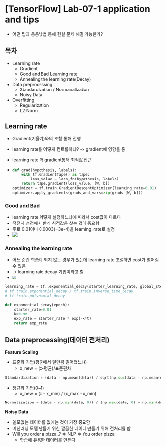 # [TensorFlow] Lab-07-1 application and tips

- 어떤 팁과 응용방법 통해 현실 문제 해결 가능한가?

## 목차

- Learning rate
  - Gradient
  - Good and Bad Learning rate
  - Annealing the learning rate(Decay)
- Data preprocessing
  - Standardization / Normanalization
  - Noisy Data
- Overfitting
  - Regularization
  - L2 Norm

## Learning rate

- Gradient(기울기)와의 조합 통해 진행

- learning rate를 어떻게 컨트롤하냐? -> gradient에 영향을 줌

- learning rate 과 gradient통해 최적값 접근

-  ```python
   def grad(hypothesis, labels):
       with tf.GradientTape() as tape:
           loss_value = loss_fn(hypothesis, labels)
       return tape.gradient(loss_value, [W, b])
   optimizer = tf.train.GradientDescentOptimizer(learning_rate=0.01)
   optimizer.apply_gradients(grads_and_vars=zip(grads,[W, b]))
   ```

### Good and Bad

- learning rate 어떻게 설정하느냐에 따라서 cost값이 다르다
- 적절히 설정해서 빨리 최적값을 찾는 것이 중요함
- 주로 0.01이나 0.0003(=3e-4)을 learning_rate로 설정
- ![](pic/goodandbad1.PNG)

### Annealing the learning rate

- 어느 순간 학습이 되지 않는 경우가 있는데 learning rate 조절하면 cost가 떨어질 수 있음
-  -> learning rate decay 기법이라고 함
-  <img src="C:\MachineLearning\pic\learningrate.PNG" style="zoom:67%;" />

```python
learning_rate = tf..exponential_decay(starter_learning_rate, global_step, 1000, 0.96, staircase)
# tf.train.exponential_decay / tf.train.inverse_time_decay
# tf.train.polynomial_decay

def exponential_decay(epoch):
    starter_rate=0.01
    k=0.96
    exp_rate = starter_rate * exp(-k*t)
    return exp_rate
```

## Data preprocessing(데이터 전처리)

**Feature Scaling**

- 표준화 기법(평균에서 얼만큼 떨어졌느냐)
  - x_new = (x-평균)/표준편차

```python
Standardization = (data - np.mean(data)) / sqrt(np.sum(data - np.mean(data))^2) / np.count(data))
```

- 정규화 기법(0~1)
  - x_new = (x - x_min) / (x_max - x_min)

```python
Normalization = (data - np.min(data, 0)) / (np.max(data, 0) = np.min(data, 0))
```

**Noisy Data**

- 쓸모없는 데이터를 없애는 것이 가장 중요함
- 머신러닝 모델 만들기 위한 깔끔한 데이터 만들기 위해 전처리를 함
- Will you order a pizza..? => NLP => You order pizza
  - 학습에 유용한 데이터를 만든다
